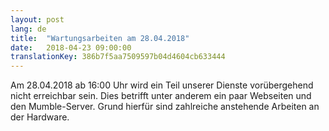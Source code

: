 ```yaml
---
layout: post
lang: de
title:  "Wartungsarbeiten am 28.04.2018"
date:   2018-04-23 09:00:00
translationKey: 386b7f5aa7509597b04d4604cb633444
---
```

Am 28.04.2018 ab 16:00 Uhr wird ein Teil unserer Dienste vorübergehend nicht erreichbar sein. 
Dies betrifft unter anderem ein paar Webseiten und den Mumble-Server.
Grund hierfür sind zahlreiche anstehende Arbeiten an der Hardware.




